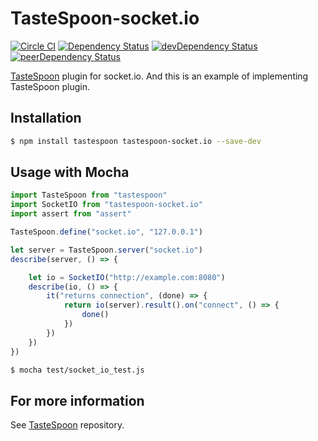TasteSpoon-socket.io
==========
[![Circle CI](https://circleci.com/gh/MisumiRize/tastespoon-socket.io.svg?style=svg)](https://circleci.com/gh/MisumiRize/tastespoon-socket.io)
[![Dependency Status](https://david-dm.org/MisumiRize/tastespoon-socket.io.svg)](https://david-dm.org/MisumiRize/tastespoon-socket.io)
[![devDependency Status](https://david-dm.org/MisumiRize/tastespoon-socket.io/dev-status.svg)](https://david-dm.org/MisumiRize/tastespoon-socket.io#info=devDependencies)
[![peerDependency Status](https://david-dm.org/MisumiRize/tastespoon-socket.io/peer-status.svg)](https://david-dm.org/MisumiRize/tastespoon-socket.io#info=peerDependencies)

[TasteSpoon](https://github.com/MisumiRize/tastespoon) plugin for socket.io. And this is an example of implementing TasteSpoon plugin.

## Installation

```bash
$ npm install tastespoon tastespoon-socket.io --save-dev
```

## Usage with Mocha

```javascript
import TasteSpoon from "tastespoon"
import SocketIO from "tastespoon-socket.io"
import assert from "assert"

TasteSpoon.define("socket.io", "127.0.0.1")

let server = TasteSpoon.server("socket.io")
describe(server, () => {

    let io = SocketIO("http://example.com:8080")
    describe(io, () => {
        it("returns connection", (done) => {
            return io(server).result().on("connect", () => {
                done()
            })
        })
    })
})
```

```bash
$ mocha test/socket_io_test.js
```

## For more information

See [TasteSpoon](https://github.com/MisumiRize/tastespoon) repository.
